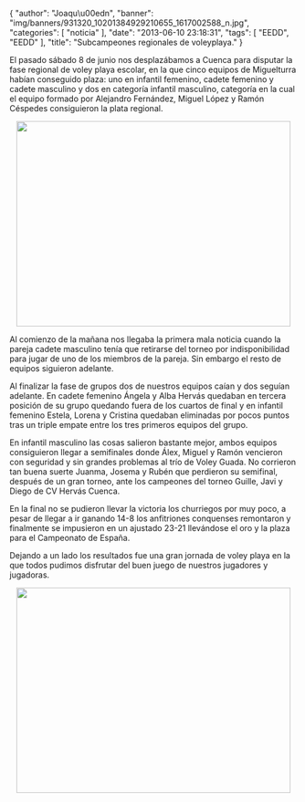 {
  "author": "Joaqu\u00edn", 
  "banner": "img/banners/931320_10201384929210655_1617002588_n.jpg", 
  "categories": [
    "noticia"
  ], 
  "date": "2013-06-10 23:18:31", 
  "tags": [
    "EEDD", 
    "EEDD"
  ], 
  "title": "Subcampeones regionales de voleyplaya."
}

El pasado sábado 8 de junio nos desplazábamos a Cuenca para disputar la fase regional de voley playa escolar, en la que cinco equipos de Miguelturra habían conseguido plaza: uno en infantil femenino, cadete femenino y cadete masculino y dos en categoría infantil masculino, categoría en la cual el equipo formado por Alejandro Fernández, Miguel López y Ramón Céspedes consiguieron la plata regional.

<center>
<img src="http://www.advmiguelturra.org/drupal/sites/default/files/image%20%281%29.jpg" height="360" width="480"/> </center>

Al comienzo de la mañana nos llegaba la primera mala noticia cuando la pareja cadete masculino tenía que retirarse del torneo por indisponibilidad para jugar de uno de los miembros de la pareja. Sin embargo el resto de equipos siguieron adelante.

Al finalizar la fase de grupos dos de nuestros equipos caían y dos seguían adelante. En cadete femenino Ángela y Alba Hervás quedaban en tercera posición de su grupo quedando fuera de los cuartos de final y en infantil femenino Estela, Lorena y Cristina quedaban eliminadas por pocos puntos tras un triple empate entre los tres primeros equipos del grupo.

En infantil masculino las cosas salieron bastante mejor, ambos equipos consiguieron llegar a semifinales donde Álex, Miguel y Ramón vencieron con seguridad y sin grandes problemas al trío de Voley Guada. No corrieron tan buena suerte Juanma, Josema y Rubén que perdieron su semifinal, después de un gran torneo, ante los campeones del torneo Guille, Javi y Diego de CV Hervás Cuenca.

En la final no se pudieron llevar la victoria los churriegos por muy poco, a pesar de llegar a ir ganando 14-8 los anfitriones conquenses remontaron y finalmente se impusieron en un ajustado 23-21 llevándose el oro y la plaza para el Campeonato de España.

Dejando a un lado los resultados fue una gran jornada de voley playa en la que todos pudimos disfrutar del buen juego de nuestros jugadores y jugadoras.

<center>
<img src="http://www.advmiguelturra.org/drupal/sites/default/files/931320_10201384929210655_1617002588_n.jpg" height="360" width="480"/> </center>



